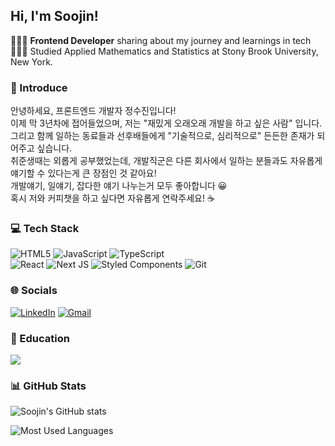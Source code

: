 ## Hi, I'm Soojin!
👩🏻‍💻 <b>Frontend Developer</b> sharing about my journey and learnings in tech<br/>
👩🏻‍🎓 Studied Applied Mathematics and Statistics at Stony Brook University, New York.<br/>

### 👋 Introduce
안녕하세요, 프론트엔드 개발자 정수진입니다!<br/>
이제 막 3년차에 접어들었으며, 저는 "재밌게 오래오래 개발을 하고 싶은 사람" 입니다.<br/>
그리고 함께 일하는 동료들과 선후배들에게 "기술적으로, 심리적으로" 든든한 존재가 되어주고 싶습니다.<br/>
취준생때는 외롭게 공부했었는데, 개발직군은 다른 회사에서 일하는 분들과도 자유롭게 얘기할 수 있다는게 큰 장점인 것 같아요!<br/>
개발얘기, 일얘기, 잡다한 얘기 나누는거 모두 좋아합니다 😀 <br/>
혹시 저와 커피챗을 하고 싶다면 자유롭게 연락주세요! ☕️ <br/>

### 💻 Tech Stack
![HTML5](https://img.shields.io/badge/html5-%23E34F26.svg?style=for-the-badge&logo=html5&logoColor=white) 
![JavaScript](https://img.shields.io/badge/javascript-%23323330.svg?style=for-the-badge&logo=javascript&logoColor=%23F7DF1E) 
![TypeScript](https://img.shields.io/badge/typescript-%23007ACC.svg?style=for-the-badge&logo=typescript&logoColor=white)  
![React](https://img.shields.io/badge/react-%2320232a.svg?style=for-the-badge&logo=react&logoColor=%2361DAFB) 
![Next JS](https://img.shields.io/badge/Next-black?style=for-the-badge&logo=next.js&logoColor=white) 
![Styled Components](https://img.shields.io/badge/styled--components-DB7093?style=for-the-badge&logo=styled-components&logoColor=white)
![Git](https://img.shields.io/badge/git-%23F05033.svg?style=for-the-badge&logo=git&logoColor=white) 

### 🌐 Socials
[![LinkedIn](https://img.shields.io/badge/LinkedIn-%230077B5.svg?logo=linkedin&logoColor=white)](https://www.linkedin.com/in/soojin-jung-313191284/) 
[![Gmail](https://img.shields.io/badge/Gmail-d14836?style=flat-square&logo=Gmail&logoColor=white&link=mailto:sojjung3@gmail.com)](mailto:sojjung3@gmail.com)

### 🏫 Education
<a href="https://hhpluscertificateofcompletion.oopy.io/">
  <img src="https://static.spartacodingclub.kr/hanghae99/plus/completion/badge_black.svg" />
</a>

### 📊 GitHub Stats
![Soojin's GitHub stats](https://github-readme-stats.vercel.app/api?username=soojjung&show_icons=true&theme=dracula) 

![Most Used Languages](https://github-readme-stats.vercel.app/api/top-langs/?username=soojjung&theme=dracula&hide_border=false&include_all_commits=false&count_private=false&layout=compact)

<!-- ![Leetcode Stats](https://leetcard.jacoblin.cool/sojjung3?theme=nord) -->



